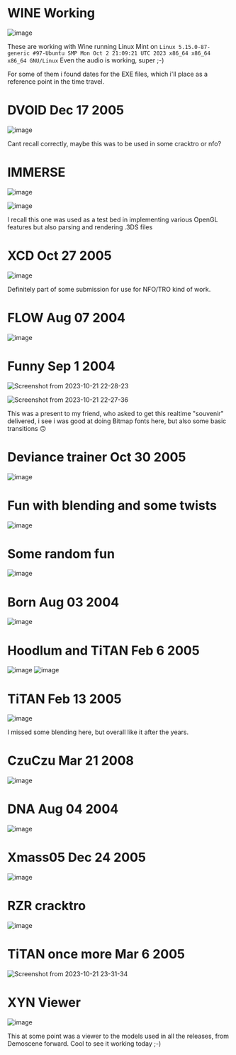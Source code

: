 # WINE Working
![image](https://github.com/invpe/TT-Demomaking/assets/106522950/696c8310-325f-468a-bc8d-a3eda105ae26)

These are working with Wine running Linux Mint on `Linux 5.15.0-87-generic #97-Ubuntu SMP Mon Oct 2 21:09:21 UTC 2023 x86_64 x86_64 x86_64 GNU/Linux`
Even the audio is working, super ;-)

For some of them i found dates for the EXE files, which i'll place as a reference point in the time travel.


# DVOID Dec 17 2005
![image](https://github.com/invpe/TT-Demomaking/assets/106522950/2a135e5a-06a2-435d-9728-5e15e8cd0f81)

Cant recall correctly, maybe this was to be used in some cracktro or nfo?

# IMMERSE 
![image](https://github.com/invpe/TT-Demomaking/assets/106522950/689669fc-2b1f-40ce-b2c2-0a86ee79eb56)

![image](https://github.com/invpe/TT-Demomaking/assets/106522950/fb05b2e3-77e4-45bf-bc11-f3216fca083c)


I recall this one was used as a test bed in implementing various OpenGL features but also parsing and rendering .3DS files

# XCD Oct 27 2005
![image](https://github.com/invpe/TT-Demomaking/assets/106522950/112df706-3838-4d85-9341-ca0d8d22f6c4)

Definitely part of some submission for use for NFO/TRO kind of work.
 
# FLOW Aug 07 2004
![image](https://github.com/invpe/TT-Demomaking/assets/106522950/1ff36500-9a3f-4a9c-b20c-fcce69c12e35)


# Funny Sep 1 2004
![Screenshot from 2023-10-21 22-28-23](https://github.com/invpe/TT-Demomaking/assets/106522950/3880f26b-3ab9-4397-8146-a678b3107243)

![Screenshot from 2023-10-21 22-27-36](https://github.com/invpe/TT-Demomaking/assets/106522950/a5ee9a25-053f-467b-b3f5-067414372dfb)

This was a present to my friend, who asked to get this realtime "souvenir" delivered,
i see i was good at doing Bitmap fonts here, but also some basic transitions 🙃

# Deviance trainer Oct 30 2005
![image](https://github.com/invpe/TT-Demomaking/assets/106522950/099ff051-71cd-4d15-a2fd-9bfd4c27a7fc)


# Fun with blending and some twists
![image](https://github.com/invpe/TTDemoscene/assets/106522950/45236bb0-23a3-4201-a297-6d129e06ba84)


# Some random fun
![image](https://github.com/invpe/TT-Demomaking/assets/106522950/43945a6c-5606-44cd-8d99-f58a18ec0499)


# Born Aug 03 2004
![image](https://github.com/invpe/TTDemoscene/assets/106522950/76122004-8ce2-44f0-b5c4-1bcfc91f9d2e)

# Hoodlum and TiTAN Feb 6 2005
![image](https://github.com/invpe/TTDemoscene/assets/106522950/72931956-9904-4d35-90b6-465f5030f858)
![image](https://github.com/invpe/TTDemoscene/assets/106522950/4ae78726-8a76-460c-91fd-878e7c31452a)
 
# TiTAN  Feb 13  2005
![image](https://github.com/invpe/TTDemoscene/assets/106522950/05ffe557-e011-41b0-98e2-87cbc9c48e6a)

I missed some blending here, but overall like it after the years.

# CzuCzu Mar 21  2008
![image](https://github.com/invpe/TT-Demomaking/assets/106522950/cd8882b7-b1f5-4504-86d0-92e740f31ff0)

# DNA Aug 04 2004
![image](https://github.com/invpe/TT-Demomaking/assets/106522950/c2c560f7-fec6-437b-a337-1484585ef67d)


# Xmass05 Dec 24 2005
![image](https://github.com/invpe/TT-Demomaking/assets/106522950/a403ec92-3816-4155-af9a-36053f1faebc)


# RZR cracktro 
![image](https://github.com/invpe/TT-Demomaking/assets/106522950/ea87201f-5ecf-4fcb-94d7-c299a9b9aba0)


# TiTAN once more Mar  6  2005
![Screenshot from 2023-10-21 23-31-34](https://github.com/invpe/TT-Demomaking/assets/106522950/e0a49e5e-fc86-47cc-8f8e-28b4247a668a)

# XYN Viewer
![image](https://github.com/invpe/TTDemoscene/assets/106522950/f8e48e23-c527-4708-8258-9609c353ebcf)

This at some point was a viewer to the models used in all the releases, from Demoscene forward.
Cool to see it working today ;-)
